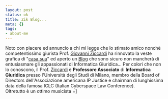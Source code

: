 ```yaml
--- 
layout: post
status: ok
title: Zik Blog...
meta: {}
tags: 
- about-me
---
```

Noto con piacere ed annuncio a chi mi legge che lo stimato amico nonchè competentissimo giurista Prof. [Giovanni Ziccardi](http://www.ziccardi.org) ha rinnovato la veste grafica di "[casa sua](http://www.ziccardi.org)" ed aperto un [Blog](http://ziccardi.typepad.com/) che sono sicuro non mancherà di entusiasmare gli appassionati di Informatica Giuridica... 
Per colori che non lo conoscono, il Prof. [Ziccardi](http://www.ziccardi.org) è <strong>Professore Associato</strong> di <strong>Informatica Giuridica</strong> presso l'Università degli Studi di Milano, membro della Board of Directors dell'Associazione americana IP Justice e chairman di lunghissima data della famosa ICLC (Italian Cyberspace Law Conference).  
Oltretutto è un ottimo musicista =] 

